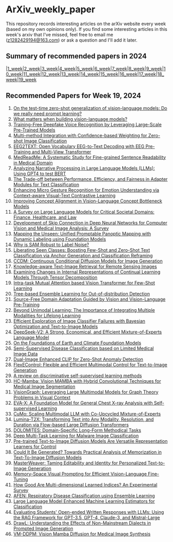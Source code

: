 # ArXiv_weekly_paper
This repository records interesting articles on the arXiv website every week (based on my own opinions only).
If you find some interesting articles in this week's arxiv that I've missed, feel free to email me (z1282429194@163.com) or ask a question and I'll add it later.

## Summary of recommended papers in 2024
<!-- | | | | |
|--------|--------|--------|--------| -->
|[1_week](https://github.com/Fatflower/ArXiv_weekly_paper/blob/main/2024/1_week.md)|[2_week](https://github.com/Fatflower/ArXiv_weekly_paper/blob/main/2024/2_week.md)|[3_week](https://github.com/Fatflower/ArXiv_weekly_paper/blob/main/2024/3_week.md)|[4_week](https://github.com/Fatflower/ArXiv_weekly_paper/blob/main/2024/4_week.md)|[5_week](https://github.com/Fatflower/ArXiv_weekly_paper/blob/main/2024/5_week.md)|[6_week](https://github.com/Fatflower/ArXiv_weekly_paper/blob/main/2024/6_week.md)|[7_week](https://github.com/Fatflower/ArXiv_weekly_paper/blob/main/2024/7_week.md)|[8_week](https://github.com/Fatflower/ArXiv_weekly_paper/blob/main/2024/8_week.md)|[9_week](https://github.com/Fatflower/ArXiv_weekly_paper/blob/main/2024/9_week.md)|[10_week](https://github.com/Fatflower/ArXiv_weekly_paper/blob/main/2024/10_week.md)|[11_week](https://github.com/Fatflower/ArXiv_weekly_paper/blob/main/2024/11_week.md)|[12_week](https://github.com/Fatflower/ArXiv_weekly_paper/blob/main/2024/12_week.md)|[13_week](https://github.com/Fatflower/ArXiv_weekly_paper/blob/main/2024/13_week.md)|[14_week](https://github.com/Fatflower/ArXiv_weekly_paper/blob/main/2024/14_week.md)|[15_week](https://github.com/Fatflower/ArXiv_weekly_paper/blob/main/2024/15_week.md)|[16_week](https://github.com/Fatflower/ArXiv_weekly_paper/blob/main/2024/16_week.md)|[17_week](https://github.com/Fatflower/ArXiv_weekly_paper/blob/main/2024/17_week.md)|[18_week](https://github.com/Fatflower/ArXiv_weekly_paper/blob/main/2024/18_week.md)|[19_week](https://github.com/Fatflower/ArXiv_weekly_paper/blob/main/2024/19_week.md)

<!-- | | | | | -->

## Recommended Papers for Week 19, 2024
1. [On the test-time zero-shot generalization of vision-language models: Do we really need prompt learning?](https://arxiv.org/abs/2405.02266)
2. [What matters when building vision-language models?](https://arxiv.org/abs/2405.02246)
3. [Training-Free Deepfake Voice Recognition by Leveraging Large-Scale Pre-Trained Models](https://arxiv.org/abs/2405.02179)
4. [Multi-method Integration with Confidence-based Weighting for Zero-shot Image Classification](https://arxiv.org/abs/2405.02155)
5. [EEG2TEXT: Open Vocabulary EEG-to-Text Decoding with EEG Pre-Training and Multi-View Transformer](https://arxiv.org/abs/2405.02165)
6. [MedReadMe: A Systematic Study for Fine-grained Sentence Readability in Medical Domain](https://arxiv.org/abs/2405.02144)
7. [Analyzing Narrative Processing in Large Language Models (LLMs): Using GPT4 to test BERT](https://arxiv.org/abs/2405.02024)
8. [The Trade-off between Performance, Efficiency, and Fairness in Adapter Modules for Text Classification](https://arxiv.org/abs/2405.02010)
9. [Enhancing Micro Gesture Recognition for Emotion Understanding via Context-aware Visual-Text Contrastive Learning](https://arxiv.org/abs/2405.01885)
10. [Improving Concept Alignment in Vision-Language Concept Bottleneck Models](https://arxiv.org/abs/2405.01825)
11. [A Survey on Large Language Models for Critical Societal Domains: Finance, Healthcare, and Law](https://arxiv.org/abs/2405.01769)
12. [Development of Skip Connection in Deep Neural Networks for Computer Vision and Medical Image Analysis: A Survey](https://arxiv.org/abs/2405.01725)
13. [Mapping the Unseen: Unified Promptable Panoptic Mapping with Dynamic Labeling using Foundation Models](https://arxiv.org/abs/2405.02162)
14. [Why is SAM Robust to Label Noise?](https://arxiv.org/abs/2405.03676)
15. [Liberating Seen Classes: Boosting Few-Shot and Zero-Shot Text Classification via Anchor Generation and Classification Reframing](https://arxiv.org/abs/2405.03565)
16. [CCDM: Continuous Conditional Diffusion Models for Image Generation](https://arxiv.org/abs/2405.03546)
17. [Knowledge-aware Text-Image Retrieval for Remote Sensing Images](https://arxiv.org/abs/2405.03373)
18. [Examining Changes in Internal Representations of Continual Learning Models Through Tensor Decomposition](https://arxiv.org/abs/2405.03244)
19. [Intra-task Mutual Attention based Vision Transformer for Few-Shot Learning](https://arxiv.org/abs/2405.03109)
20. [Tree-based Ensemble Learning for Out-of-distribution Detection](https://arxiv.org/abs/2405.03060)
21. [Source-Free Domain Adaptation Guided by Vision and Vision-Language Pre-Training](https://arxiv.org/abs/2405.02954)
22. [Beyond Unimodal Learning: The Importance of Integrating Multiple Modalities for Lifelong Learning](https://arxiv.org/abs/2405.02766)
23. [Efficient Exploration of Image Classifier Failures with Bayesian Optimization and Text-to-Image Models](https://arxiv.org/abs/2405.02332)
24. [DeepSeek-V2: A Strong, Economical, and Efficient Mixture-of-Experts Language Model](https://arxiv.org/abs/2405.04434)
25. [On the Foundations of Earth and Climate Foundation Models](https://arxiv.org/abs/2405.04285)
26. [Semi-Supervised Disease Classification based on Limited Medical Image Data](https://arxiv.org/abs/2405.04295)
27. [Dual-Image Enhanced CLIP for Zero-Shot Anomaly Detection](https://arxiv.org/abs/2405.04782)
28. [FlexEControl: Flexible and Efficient Multimodal Control for Text-to-Image Generation](https://arxiv.org/abs/2405.04834)
29. [A review on discriminative self-supervised learning methods](https://arxiv.org/abs/2405.04969)
30. [HC-Mamba: Vision MAMBA with Hybrid Convolutional Techniques for Medical Image Segmentation](https://arxiv.org/abs/2405.05007)
31. [VisionGraph: Leveraging Large Multimodal Models for Graph Theory Problems in Visual Context](https://arxiv.org/abs/2405.04950)
32. [EVA-X: A Foundation Model for General Chest X-ray Analysis with Self-supervised Learning](https://arxiv.org/abs/2405.05237)
33. [CuMo: Scaling Multimodal LLM with Co-Upcycled Mixture-of-Experts](https://arxiv.org/abs/2405.05949)
34. [Lumina-T2X: Transforming Text into Any Modality, Resolution, and Duration via Flow-based Large Diffusion Transformers](https://arxiv.org/abs/2405.05945)
35. [DOLOMITES: Domain-Specific Long-Form Methodical Tasks](https://arxiv.org/abs/2405.05938)
36. [Deep Multi-Task Learning for Malware Image Classification](https://arxiv.org/abs/2405.05906)
37. [Pre-trained Text-to-Image Diffusion Models Are Versatile Representation Learners for Control](https://arxiv.org/abs/2405.05852)
38. [Could It Be Generated? Towards Practical Analysis of Memorization in Text-To-Image Diffusion Models](https://arxiv.org/abs/2405.05846)
39. [MasterWeaver: Taming Editability and Identity for Personalized Text-to-Image Generation](https://arxiv.org/abs/2405.05806)
40. [Memory-Space Visual Prompting for Efficient Vision-Language Fine-Tuning](https://arxiv.org/abs/2405.05615)
41. [How Good Are Multi-dimensional Learned Indices? An Experimental Survey](https://arxiv.org/abs/2405.05536)
42. [AFEN: Respiratory Disease Classification using Ensemble Learning](https://arxiv.org/abs/2405.05467)
43. [Large Language Model Enhanced Machine Learning Estimators for Classification](https://arxiv.org/abs/2405.05445)
44. [Evaluating Students' Open-ended Written Responses with LLMs: Using the RAG Framework for GPT-3.5, GPT-4, Claude-3, and Mistral-Large](https://arxiv.org/abs/2405.05444)
45. [DrawL: Understanding the Effects of Non-Mainstream Dialects in Prompted Image Generation](https://arxiv.org/abs/2405.05382)
46. [VM-DDPM: Vision Mamba Diffusion for Medical Image Synthesis](https://arxiv.org/abs/2405.05667)
